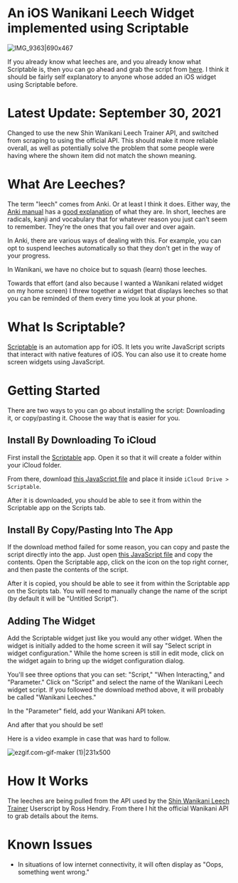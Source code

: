 # An iOS Wanikani Leech Widget implemented using Scriptable
![IMG_9363|690x467](https://res.cloudinary.com/mca62511/image/upload/v1632987632/IMG_9565_1_ie4my7.png)

If you already know what leeches are, and you already know what Scriptable is, then you can go ahead and grab the script from [here](https://github.com/mcaubrey/ios-wanikani-leech-widget-scriptable/blob/main/script.js). I think it should be fairly self explanatory to anyone whose added an iOS widget using Scriptable before. 

# Latest Update: September 30, 2021

Changed to use the new Shin Wanikani Leech Trainer API, and switched from scraping to using the official API. This should make it more reliable overall, as well as potentially solve the problem that some people were having where the shown item did not match the shown meaning. 

# What Are Leeches? 

The term "leech" comes from Anki. Or at least I think it does. Either way, the [Anki manual](https://docs.ankiweb.net/leeches.html) has a [good explanation](https://docs.ankiweb.net/leeches.html) of what they are. In short, leeches are radicals, kanji and vocabulary that for whatever reason you just can't seem to remember. They're the ones that you fail over and over again.

In Anki, there are various ways of dealing with this. For example, you can opt to suspend leeches automatically so that they don't get in the way of your progress.

In Wanikani, we have no choice but to squash (learn) those leeches.

Towards that effort (and also because I wanted a Wanikani related widget on my home screen) I threw together a widget that displays leeches so that you can be reminded of them every time you look at your phone.

# What Is Scriptable?

[Scriptable](https://apps.apple.com/us/app/scriptable/id1405459188) is an automation app for iOS. It lets you write JavaScript scripts that interact with native features of iOS. You can also use it to create home screen widgets using JavaScript. 

# Getting Started

There are two ways to you can go about installing the script: Downloading it, or copy/pasting it. Choose the way that is easier for you.

## Install By Downloading To iCloud

First install the [Scriptable](https://apps.apple.com/us/app/scriptable/id1405459188) app. Open it so that it will create a folder within your iCloud folder.

From there, download [this JavaScript file](https://raw.githubusercontent.com/mcaubrey/ios-wanikani-leech-widget-scriptable/main/Wanikani%20Leeches.js) and place it inside `iCloud Drive > Scriptable`. 

After it is downloaded, you should be able to see it from within the Scriptable app on the Scripts tab.

## Install By Copy/Pasting Into The App

If the download method failed for some reason, you can copy and paste the script directly into the app. Just open [this JavaScript file](https://raw.githubusercontent.com/mcaubrey/ios-wanikani-leech-widget-scriptable/main/Wanikani%20Leeches.js) and copy the contents. Open the Scriptable app, click on the icon on the top right corner, and then paste the contents of the script.

After it is copied,  you should be able to see it from within the Scriptable app on the Scripts tab. You will need to manually change the name of the script (by default it will be "Untitled Script").

## Adding The Widget

Add the Scriptable widget just like you would any other widget. When the widget is initially added to the home screen it will say "Select script in widget configuration." While the home screen is still in edit mode, click on the widget again to bring up the widget configuration dialog.

You'll see three options that you can set: "Script," "When Interacting," and "Parameter." Click on "Script" and select the name of the Wanikani Leech widget script. If you followed the download method above, it will probably be called "Wanikani Leeches."

In the "Parameter" field, add your Wanikani API token.

And after that you should be set!

Here is a video example in case that was hard to follow.

![ezgif.com-gif-maker (1)|231x500](https://res.cloudinary.com/mca62511/image/upload/v1632580650/ezgif.com-gif-maker_1_ly08k5.gif)


# How It Works

The leeches are being pulled from the API used by the [Shin Wanikani Leech Trainer](https://community.wanikani.com/t/userscript-leech-training/36978) Userscript by Ross Hendry. From there I hit the official Wanikani API to grab details about the items. 

# Known Issues

 * In situations of low internet connectivity, it will often display as "Oops, something went wrong."